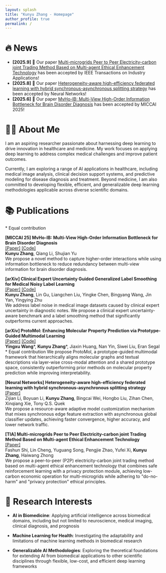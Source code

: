 ```yaml
---
layout: splash
title: "Kunyu Zhang - Homepage"
author_profile: true
permalink: /
---
```


# 🔥 News
- **[2025.9]** 🎉 Our paper [Multi-microgrids Peer to Peer Electricity-carbon joint Trading Method Based on Multi-agent Ethical Enhancement Technology](https://ieeexplore.ieee.org/abstract/document/11196024/) has been accepted by IEEE Transactions on Industry Applications!
- **[2025.8]** 🎉 Our paper [Heterogeneity-aware high-efficiency federated learning with hybrid synchronous-asynchronous splitting strategy](https://www.sciencedirect.com/science/article/pii/S0893608025009189) has been accepted by Neural Networks!
- **[2025.6]** 🎉 Our paper [MvHo-IB: Multi-View High-Order Information Bottleneck for Brain Disorder Diagnosis](https://papers.miccai.org/miccai-2025/paper/0646_paper.pdf) has been accepted by MICCAI 2025!

# 👨‍🔬 About Me
I am an aspiring researcher passionate about harnessing deep learning to drive innovation in healthcare and medicine. My work focuses on applying deep learning to address complex medical challenges and improve patient outcomes.

Currently, I am exploring a range of AI applications in healthcare, including medical image analysis, clinical decision support systems, and predictive modeling for disease diagnosis and treatment. Beyond medicine, I am also committed to developing flexible, efficient, and generalizable deep learning methodologies applicable across diverse scientific domains.

# 📚 Publications
\* Equal contribution

**[MICCAI 25] MvHo-IB: Multi-View High-Order Information Bottleneck for Brain Disorder Diagnosis**  
[[Paper]](https://papers.miccai.org/miccai-2025/paper/0646_paper.pdf) [[Code]](https://github.com/zky04/MvHo-IB)  
**Kunyu Zhang**, Qiang Li, Shujian Yu  
We propose a novel method to capture higher-order interactions while using information bottleneck to reduce redundancy between multi-view information for brain disorder diagnosis.

**[arXiv] Clinical Expert Uncertainty Guided Generalized Label Smoothing for Medical Noisy Label Learning**  
[[Paper]](https://arxiv.org/pdf/2508.02495) [[Code]](https://github.com/zky04/Medical-Noisy-Label-Dataset)  
**Kunyu Zhang**, Lin Gu, Liangchen Liu, Yingke Chen, Bingyang Wang, Jin Yan, Yingying Zhu  
We address label noise in medical image datasets caused by clinical expert uncertainty in diagnostic notes. We propose a clinical expert uncertainty-aware benchmark and a label smoothing method that significantly outperforms current approaches.

**[arXiv] ProtoMol: Enhancing Molecular Property Prediction via Prototype-Guided Multimodal Learning**  
[[Paper]](https://arxiv.org/pdf/2510.16824) [[Code]](https://anonymous.4open.science/r/Protomol-3DD1)  
**Yingxu Wang**\*, **Kunyu Zhang**\*, Jiaxin Huang, Nan Yin, Siwei Liu, Eran Segal <br>
\* Equal contribution
We propose ProtoMol, a prototype-guided multimodal framework that hierarchically aligns molecular graphs and textual descriptions via layer-wise cross-modal attention and a shared prototype space, consistently outperforming prior methods on molecular property prediction while improving interpretability.

**[Neural Networks] Heterogeneity-aware high-efficiency federated learning with hybrid synchronous-asynchronous splitting strategy**  
[[Paper]](https://www.sciencedirect.com/science/article/pii/S0893608025009189)  
Zijian Li, Boyuan Li, **Kunyu Zhang**, Bingcai Wei, Hongbo Liu, Zihan Chen, Xinqiang Xie, Tony Q.S. Quek  
We propose a resource-aware adaptive model customization mechanism that mixes synchronous edge feature extraction with asynchronous global classifier updates, achieving faster convergence, higher accuracy, and lower network traffic.

**[TIA] Multi-microgrids Peer to Peer Electricity-carbon joint Trading Method Based on Multi-agent Ethical Enhancement Technology**  
[[Paper]](https://ieeexplore.ieee.org/abstract/document/11196024/)  
Fashun Shi, Lin Cheng, Yuguang Song, Pengjie Zhao, Yufei Xi, **Kunyu Zhang**, Haiwang Zhong  
We propose a peer-to-peer (P2P) electricity-carbon joint trading method based on multi-agent ethical enhancement technology that combines safe reinforcement learning with a privacy protection module, achieving low-carbon economic operation for multi-microgrids while adhering to "do-no-harm" and "privacy protection" ethical principles.

# 🔬 Research Interests
- **AI in Biomedicine**:  Applying artificial intelligence across biomedical domains, including but not limited to neuroscience, medical imaging, clinical diagnosis, and prognosis

- **Machine Learning for Health**: Investigating the adaptability and limitations of machine learning methods in biomedical research

- **Generalizable AI Methodologies**: Exploring the theoretical foundations for extending AI from biomedical applications to other scientific disciplines through flexible, low-cost, and efficient deep learning frameworks
